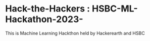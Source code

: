 # Hack-the-Hackers : HSBC-ML-Hackathon-2023-
This is Machine Learning Hackthon held by Hackerearth and HSBC

